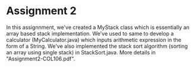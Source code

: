 # Assignment 2

In this assignnment, we've created a MyStack class which is essentially an array based stack implementation. We've used to same to develop a calculator (MyCalculator.java) which inputs arithmetic expression in the form of a String. We've also implemented the stack sort algorithm (sorting an array using single stack) in StackSort.java. More details in "Assignment2-COL106.pdf".
